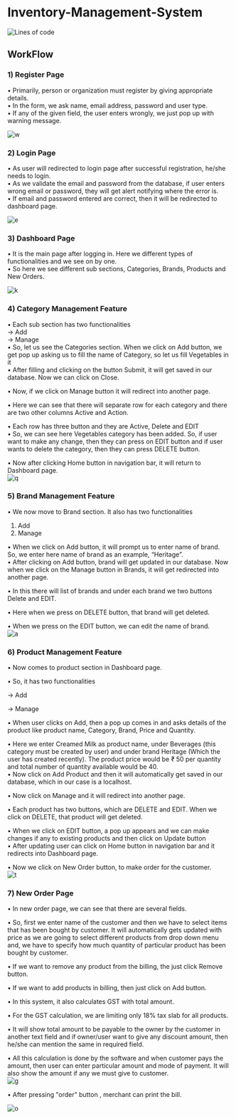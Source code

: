# Inventory-Management-System

 <img alt="Lines of code" src="https://img.shields.io/tokei/lines/github/Ananth9911/Inventory-Management-System"> 

## WorkFlow

### 1) Register Page

•	Primarily, person or organization must register by giving appropriate details. <br/>
•	In the form, we ask name, email address, password and user type. <br/>
•	If any of the given field, the user enters wrongly, we just pop up with warning message.

![w](https://user-images.githubusercontent.com/42140241/127856583-a115cf73-f24d-42b2-8aa6-12f8096b6b0f.jpg)

### 2) Login Page

•	As user will redirected to login page after successful registration, he/she needs to login. <br/>
•	As we validate the email and password from the database, if user enters wrong email or password, they will get alert notifying where the error is. <br/>
•	If email and password entered are correct, then it will be redirected to dashboard page. <br/>

![e](https://user-images.githubusercontent.com/42140241/127856833-fd93387b-27b7-4085-8659-1f71e8a85a1c.jpg)

### 3) Dashboard Page

•	It is the main page after logging in. Here we different types of functionalities and we see on by one. <br/>
•	So here we see different sub sections, Categories, Brands, Products and New Orders. <br/>

![k](https://user-images.githubusercontent.com/42140241/127856996-609cea7d-357e-424f-9d44-12b9f204e2cb.jpg)

### 4) Category Management Feature
•	Each sub section has two functionalities <br/>
->	Add <br/>
-> Manage <br/>
•	So, let us see the Categories section. When we click on Add button, we get pop up asking us to fill the name of Category, so let us fill Vegetables in it <br/>
•	After filling and clicking on the button Submit, it will get saved in our database. Now we can click on Close. <br/>

•	Now, if we click on Manage button it will redirect into another page. <br/>

•	Here we can see that there will separate row for each category and there are two other columns Active and Action. <br/>

•	Each row has three button and they are Active, Delete and EDIT <br/>
•	So, we can see here Vegetables category has been added. So, if user want to make any change, then they can press on EDIT button and if user wants to delete the category, then they can press DELETE button.<br/>

•	Now after clicking Home button in navigation bar, it will return to Dashboard page. <br/>
![q](https://user-images.githubusercontent.com/42140241/127857341-80bb774e-dbae-4588-9d24-ae706e91f252.jpg)

### 5) Brand Management Feature 
•	We now move to Brand section. It also has two functionalities <br/>
1.	Add <br/>
2.	Manage <br/>

•	When we click on Add button, it will prompt us to enter name of brand. <br/>
So, we enter here name of brand as an example, “Heritage”. <br/>
•	After clicking on Add button, brand will get updated in our database. Now when we click on the Manage button in Brands, it will get redirected into another page. <br/>
 
•	In this there will list of brands and under each brand we two buttons Delete and EDIT. <br/>

•	Here when we press on DELETE button, that brand will get deleted.<br/>

•	When we press on the EDIT button, we can edit the name of brand.<br/>
![a](https://user-images.githubusercontent.com/42140241/127857783-a0a77351-a455-4cec-b7b1-6ba6cd185cc9.jpg)

### 6) Product Management Feature
•	Now comes to product section in Dashboard page. <br/>

•	So, it has two functionalities <br/>

->	Add <br/>

-> Manage<br/>

•	When user clicks on Add, then a pop up comes in and asks details of the product like product name, Category, Brand, Price and Quantity.<br/>

•	Here we enter Creamed Milk as product name, under Beverages (this category must be created by user) and under brand Heritage (Which the user has created recently). The product price would be ₹ 50 per quantity and total number of quantity available would be 40.<br/>
•	Now click on Add Product and then it will automatically get saved in our database, which in our case is a localhost. <br/>

•	Now click on Manage and it will redirect into another page.<br/>

•	Each product has two buttons, which are DELETE and EDIT. When we click on DELETE, that product will get deleted.<br/>

•	When we click on EDIT button, a pop up appears and we can make changes if any to existing products and then click on Update button <br/>
•	After updating user can click on Home button in navigation bar and it redirects into Dashboard page. <br/>

•	Now we click on New Order button, to make order for the customer.<br/>
![t](https://user-images.githubusercontent.com/42140241/127858271-2c1b2c39-8ff2-480e-9392-6640967e526a.jpg)

### 7) New Order Page 
•	In new order page, we can see that there are several fields. <br/>

•	So, first we enter name of the customer and then we have to select items that has been bought by customer. It will automatically gets updated with price as we are going to select different products from drop down menu and, we have to specify how much quantity of particular product has been bought by customer.<br/>

•	If we want to remove any product from the billing, the just click Remove button.<br/>

•	If we want to add products in billing, then just click on Add button. <br/>

•	In this system, it also calculates GST with total amount.<br/>

•	For the GST calculation, we are limiting only 18% tax slab for all products. <br/> 

•	It will show total amount to be payable to the owner by the customer in another text field and if owner/user want to give any discount amount, then he/she can mention the same in required field. <br/>

•	All this calculation is done by the software and when customer pays the amount, then user can enter particular amount and mode of payment.  It will also show the amount if any we must give to customer.<br/>
![g](https://user-images.githubusercontent.com/42140241/127858490-ce222598-c274-4513-8145-fce5c1d67c46.jpg)

• After pressing "order" button , merchant can print the bill. <br/>

![o](https://user-images.githubusercontent.com/42140241/127858702-8d62a379-9932-4537-abc6-ea8b45ea1b39.jpg)





